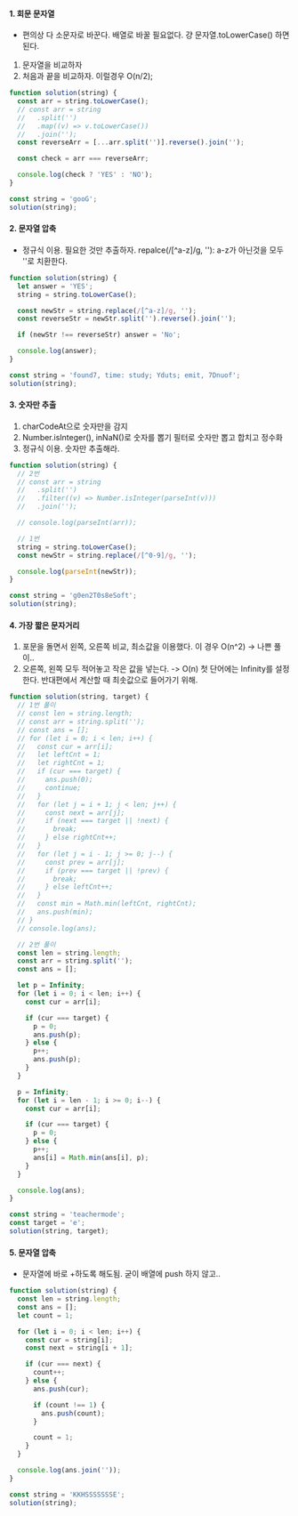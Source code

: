 #### 1. 회문 문자열

- 편의상 다 소문자로 바꾼다.
  배열로 바꿀 필요없다. 걍 문자열.toLowerCase() 하면 된다.

1. 문자열을 비교하자
2. 처음과 끝을 비교하자. 이럴경우 O(n/2);

```javascript
function solution(string) {
  const arr = string.toLowerCase();
  // const arr = string
  //   .split('')
  //   .map((v) => v.toLowerCase())
  //   .join('');
  const reverseArr = [...arr.split('')].reverse().join('');

  const check = arr === reverseArr;

  console.log(check ? 'YES' : 'NO');
}

const string = 'gooG';
solution(string);
```

#### 2. 문자열 압축

- 정규식 이용. 필요한 것만 추출하자.
  repalce(/[^a-z]/g, ''): a-z가 아닌것을 모두 ''로 치환한다.

```javascript
function solution(string) {
  let answer = 'YES';
  string = string.toLowerCase();

  const newStr = string.replace(/[^a-z]/g, '');
  const reverseStr = newStr.split('').reverse().join('');

  if (newStr !== reverseStr) answer = 'No';

  console.log(answer);
}

const string = 'found7, time: study; Yduts; emit, 7Dnuof';
solution(string);
```

#### 3. 숫자만 추출

1. charCodeAt으로 숫자만을 감지
2. Number.isInteger(), inNaN()로 숫자를 뽑기
   필터로 숫자만 뽑고 합치고 정수화
3. 정규식 이용. 숫자만 추출해라.

```javascript
function solution(string) {
  // 2번
  // const arr = string
  //   .split('')
  //   .filter((v) => Number.isInteger(parseInt(v)))
  //   .join('');

  // console.log(parseInt(arr));

  // 1번
  string = string.toLowerCase();
  const newStr = string.replace(/[^0-9]/g, '');

  console.log(parseInt(newStr));
}

const string = 'g0en2T0s8eSoft';
solution(string);
```

#### 4. 가장 짧은 문자거리

1. 포문을 돌면서 왼쪽, 오른쪽 비교, 최소값을 이용했다.
   이 경우 O(n^2) -> 나쁜 풀이..
2. 오른쪽, 왼쪽 모두 적어놓고 작은 값을 넣는다. -> O(n)
   첫 단어에는 Infinity를 설정한다. 반대편에서 계산할 때 최솟값으로 들어가기 위해.

```javascript
function solution(string, target) {
  // 1번 풀이
  // const len = string.length;
  // const arr = string.split('');
  // const ans = [];
  // for (let i = 0; i < len; i++) {
  //   const cur = arr[i];
  //   let leftCnt = 1;
  //   let rightCnt = 1;
  //   if (cur === target) {
  //     ans.push(0);
  //     continue;
  //   }
  //   for (let j = i + 1; j < len; j++) {
  //     const next = arr[j];
  //     if (next === target || !next) {
  //       break;
  //     } else rightCnt++;
  //   }
  //   for (let j = i - 1; j >= 0; j--) {
  //     const prev = arr[j];
  //     if (prev === target || !prev) {
  //       break;
  //     } else leftCnt++;
  //   }
  //   const min = Math.min(leftCnt, rightCnt);
  //   ans.push(min);
  // }
  // console.log(ans);

  // 2번 풀이
  const len = string.length;
  const arr = string.split('');
  const ans = [];

  let p = Infinity;
  for (let i = 0; i < len; i++) {
    const cur = arr[i];

    if (cur === target) {
      p = 0;
      ans.push(p);
    } else {
      p++;
      ans.push(p);
    }
  }

  p = Infinity;
  for (let i = len - 1; i >= 0; i--) {
    const cur = arr[i];

    if (cur === target) {
      p = 0;
    } else {
      p++;
      ans[i] = Math.min(ans[i], p);
    }
  }

  console.log(ans);
}

const string = 'teachermode';
const target = 'e';
solution(string, target);
```

#### 5. 문자열 압축

- 문자열에 바로 +하도록 해도됨. 굳이 배열에 push 하지 않고..

```javascript
function solution(string) {
  const len = string.length;
  const ans = [];
  let count = 1;

  for (let i = 0; i < len; i++) {
    const cur = string[i];
    const next = string[i + 1];

    if (cur === next) {
      count++;
    } else {
      ans.push(cur);

      if (count !== 1) {
        ans.push(count);
      }

      count = 1;
    }
  }

  console.log(ans.join(''));
}

const string = 'KKHSSSSSSSE';
solution(string);
```
